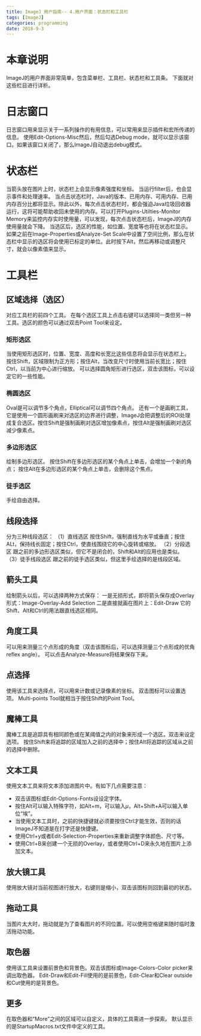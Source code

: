 ```yaml
---
title: ImageJ 用户指南-- 4.用户界面：状态栏和工具栏
tags: [ImageJ]
categories: programming
date: 2018-9-3
---
```


# 本章说明
ImageJ的用户界面非常简单，包含菜单栏、工具栏、状态栏和工具条。
下面就对这些栏目进行详析。

# 日志窗口
日志窗口用来显示关于一系列操作的有用信息，可以常用来显示插件和宏所传递的信息。
使用Edit-Options-Misc然后，然后勾选Debug mode，就可以显示该窗口。如果该窗口关闭了，那么ImageJ自动退出debug模式。

# 状态栏
当箭头放在图片上时，状态栏上会显示像素强度和坐标。
当运行filter后，也会显示事件和处理速率。
当点击状态栏时，Java的版本、已用内存、可用内存、已用内存百分比都将显示。除此以外，每次点击状态栏时，都会强迫Java垃圾回收器运行，这将可能帮助收回未使用的内存。可以打开Plugins-Utilties-Monitor Memory来监控内存实时使用量，可以发现，每次点击状态栏后，ImageJ的内存使用量就会下降。
当选区后，选区的性能，如位置、宽度等也将在状态栏显示。如果之前在Image-Properties或Analyze-Set Scale中设置了空间比例，那么在状态栏中显示的选区将会使用已标定的单位。此时按下Alt，然后再移动或调整尺寸，就会以像素值来显示。

# 工具栏
## 区域选择（选区）
对应工具栏的前四个工具。
在每个选区工具上点击右键可以选择同一类但另一种工具。选区的颜色可以通过双击Point Tool来设定。
### 矩形选区
当使用矩形选区时，位置、宽度、高度和长宽比这些信息将会显示在状态栏上。
按住Shift，区域限制为正方形；按住Alt，当改变尺寸时使用当前长宽比；按住Ctrl，以当前为中心进行缩放。
可以选择圆角矩形进行选区，双击该图标，可以设定它的一些性能。
### 椭圆选区
Oval是可以调节多个角点，Elliptical可以调节四个角点。
还有一个是画刷工具，它是使用一个圆形画刷来对选区的边界进行调整，ImageJ会把调整后的ROI处理成复合选区。按住Shift是强制画刷对选区增加像素点，按住Alt是强制画刷对选区减少像素点。
### 多边形选区
绘制多边形选区。
按住Shift在多边形选区的某个角点上单击，会增加一个新的角点；
按住Alt在多边形选区的某个角点上单击，会删除这个焦点。
### 徒手选区
手绘自由选择。

## 线段选择
分为三种线段选区：
（1）直线选区
按住Shift，强制直线为水平或垂直；按住ALt，保持线长固定；按住Ctrl，使直线围绕它的中心旋转或缩放。
（2）分段选区
跟之前的多边形选区类似，但它不是闭合的，Shift和Alt的应用也是类似。
（3）徒手线段选区
跟之前的徒手选区类似，但这里手绘选择的是线段区域。

## 箭头工具
绘制箭头以后，可以选择两种方式保存：
一是无损形式，即将箭头保存成Overlay形式：Image-Overlay-Add Selection
二是直接就画在图片上：Edit-Draw
它的Shift、Alt和Ctrl的用法跟直线选区相同。

## 角度工具
可以用来测量三个点形成的角度（双击该图标后，可以选择测量三个点形成的优角reflex angle）。
可以点击Analyze-Measure将结果保存下来。

## 点选择
使用该工具来选择点，可以用来计数或记录像素的坐标。
双击图标可以设置选项。
Multi-points Tool就相当于按住Shift的Point Tool。

## 魔棒工具
魔棒工具是追踪具有相同颜色或在某阈值之内的对象来形成一个选区。双击来设定选项。
按住Shift来将追踪的区域加入之前的选择中；按住Alt将追踪的区域从之前的选择中删除。

## 文本工具
使用文本工具来将文本添加进图片中。有如下几点需要注意：
- 双击该图标或Edit-Options-Fonts设设定字体。
- 按住Alt可以输入特殊字符，如Alt+m，可以输入$\mu$，Alt+Shift+A可以输入单位“埃”。
- 当使用文本工具时，之前的快捷键就必须要按住Ctrl才能生效，否则的话ImageJ不知道是在打字还是快捷键。
- 使用Ctrl+y或者Edit-Selection-Properties来重新调整字体颜色、尺寸等。
- 使用Ctrl+B来创建一个无损的Overlay，或者使用Ctrl+D来永久地在图片上添加文本。

## 放大镜工具
使用放大镜对当前视图进行放大，右键则是缩小，双击该图标则回到最初的状态。

## 拖动工具
当图片太大时，拖动就是为了查看图片的不同位置。可以使用空格键来随时临时激活拖动功能。

## 取色器
使用该工具来设置前景色和背景色。双击该图标或Image-Colors-Color picker来调出取色器。
Edit-Draw和Edit-Fill使用的是前景色，Edit-Clear和Clear outside和Cut使用的是背景色。

## 更多
在取色器和“More”之间的区域可以自定义，具体的工具需进一步探索。
默认显示的是StartupMacros.txt文件中定义的工具。
